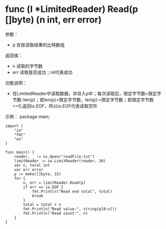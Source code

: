 # func (l *LimitedReader) Read(p []byte) (n int, err error)

参数：
- p 存放读取结果的比特数组

返回值：
- n 读取的字节数
- err 读取是否成功；nil代表成功

功能说明：
- 在LimitedReader中读取数据，并存入p中；每次读取后，限定字节数=限定字节数-len(p)；若len(p)>限定字节数，len(p):=限定字节数；若限定字节数<=0,返回io.EOF，所以io.EOF代表读取完毕

示例：
  package main;
	
	import (
		"io"
		"fmt"
		"os"
	)
	
	func main() {
		reader, _ := os.Open("readFile.txt")
		limitReader := io.LimitReader(reader, 20)
		var n, total int
		var err error
		p := make([]byte, 15)
		for {
			n, err = limitReader.Read(p)
			if err == io.EOF {
				fmt.Println("Read end total", total)
				break
			}
			total = total + n
			fmt.Println("Read value:", string(p[0:n]))
			fmt.Println("Read count:", n)
		}
	}
